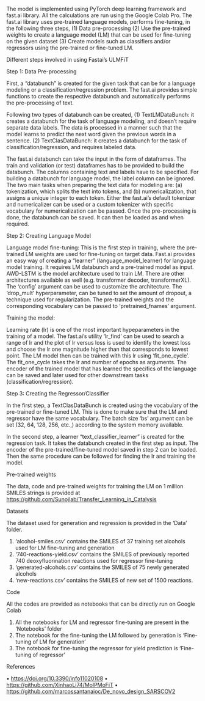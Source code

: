 The model is implemented using PyTorch deep learning framework and fast.ai library. All the calculations are run using the Google Colab Pro. The fast.ai library uses pre-trained language models, performs fine-tuning, in the following three steps,
(1) Data pre-processing
(2) Use the pre-trained weights to create a language model (LM) that can be used for fine-tuning on the given dataset
(3) Create models such as classifiers and/or regressors using the pre-trained or fine-tuned LM.

Different steps involved in using Fastai’s ULMFiT 

Step 1: Data Pre-processing

First, a “databunch” is created for the given task that can be for a language modeling or a classification/regression problem. The fast.ai provides simple functions to create the respective databunch and automatically performs the pre-processing of text. 
 
Following two types of databunch can be created,
(1) TextLMDataBunch: it creates a databunch for the task of language modeling, and doesn’t require separate data labels. The data is processed in a manner such that the model learns to predict the next word given the previous words in a sentence.
(2) TextClasDataBunch: it creates a databunch for the task of classification/regression, and requires labeled data. 

The fast.ai databunch can take the input in the form of dataframes. The train and validation (or test) dataframes has to be provided to build the databunch. The columns containing text and labels have to be specified. For building a databunch for language model, the label column can be ignored. The two main tasks when preparing the text data for modeling are: (a) tokenization, which splits the text into tokens, and (b) numericalization, that assigns a unique integer to each token. Either the fast.ai’s default tokenizer and numericalizer can be used or a custom tokenizer with specific vocabulary for numericalization can be passed. Once the pre-processing is done, the databunch can be saved. It can then be loaded as and when required.
 
Step 2: Creating Language Model

Language model fine-tuning:
This is the first step in training, where the pre-trained LM weights are used for fine-tuning on target data. Fast.ai provides an easy way of creating a “learner” (language_model_learner) for language model training. It requires LM databunch and a pre-trained model as input. AWD-LSTM is the model architecture used to train LM. There are other architectures available as well (e.g. transformer decoder, transformerXL). The ‘config’ argument can be used to customize the architecture. The ‘drop_mult’ hyperparameter, can be tuned to set the amount of dropout, a technique used for regularization. The pre-trained weights and the corresponding vocabulary can be passed to ‘pretrained_fnames’ argument.

Training the model:

Learning rate (lr) is one of the most important hypeparameters in the training of a model. The fast.ai’s utility ‘lr_find’ can be used to search a range of lr and the plot of lr versus loss is used to identify the lowest loss and choose the lr one magnitude higher than that corresponds to lowest point. The LM model then can be trained with this lr using ‘fit_one_cycle’. The fit_one_cycle takes the lr and number of epochs as arguments.
The encoder of the trained model that has learned the specifics of the language can be saved and later used for other downstream tasks (classification/regression). 
 
Step 3: Creating the Regressor/Classifier

In the first step, a TextClasDataBunch is created using the vocabulary of the pre-trained or fine-tuned LM. This is done to make sure that the LM and regressor have the same vocabulary. The batch size ‘bs’ argument can be set (32, 64, 128, 256, etc.,) according to the system memory available.
 
In the second step, a learner “text_classifier_learner” is created for the regression task. It takes the databunch created in the first step as input. The encoder of the pre-trained/fine-tuned model saved in step 2 can be loaded. Then the same procedure can be followed for finding the lr and training the model. 

Pre-trained weights

The data, code and pre-trained weights for training the LM on 1 million SMILES strings is provided at https://github.com/Sunojlab/Transfer_Learning_in_Catalysis

Datasets

The dataset used for generation and regression is provided in the ‘Data’ folder. 
1.	‘alcohol-smiles.csv’ contains the SMILES of 37 training set alcohols used for LM fine-tuning and generation
2.	‘740-reactions-yield.csv’ contains the SMILES of previously reported 740 deoxyfluorination reactions used for regressor fine-tuning
3.	‘generated-alcohols.csv’ contains the SMILES of 75 newly generated alcohols
4.	‘new-reactions.csv’ contains the SMILES of new set of 1500 reactions.

Code

All the codes are provided as notebooks that can be directly run on Google Colab 
1.	All the notebooks for LM and regressor fine-tuning are present in the ‘Notebooks’ folder
2.	The notebook for the fine-tuning the LM followed by generation is ‘Fine-tuning of LM for generation’
3.	The notebook for fine-tuning the regressor for yield prediction is ‘Fine-tuning of regressor’

References

•	https://doi.org/10.3390/info11020108
•	https://github.com/XinhaoLi74/MolPMoFiT
•	https://github.com/marcossantanaioc/De_novo_design_SARSCOV2
